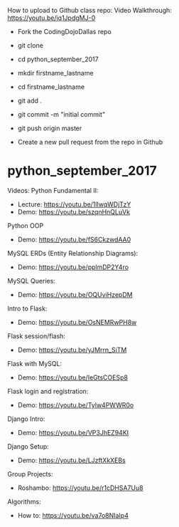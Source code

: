 How to upload to Github class repo:
 Video Walkthrough: https://youtu.be/jq1JpdgMJ-0
 - Fork the CodingDojoDallas repo
 - git clone <personal github url> 
 
 - cd python_september_2017
 - mkdir firstname_lastname
 - cd firstname_lastname
 
 - git add .
 - git commit -m "initial commit"
 - git push origin master
 
 - Create a new pull request from the repo in Github

# python_september_2017

Videos:
 Python Fundamental II:
 - Lecture: https://youtu.be/1lIwqWDjTzY
 - Demo: https://youtu.be/szqnHnQLuVk
 
 Python OOP
 - Demo: https://youtu.be/fS6CkzwdAA0
 
 MySQL ERDs (Entity Relationship Diagrams):
 - Demo: https://youtu.be/pplmDP2Y4ro
 
 MySQL Queries:
 - Demo: https://youtu.be/OQUviHzepDM
 
 Intro to Flask:
 - Demo: https://youtu.be/OsNEMRwPH8w
 
 Flask session/flash:
 - Demo: https://youtu.be/yJMrrn_SiTM

 Flask with MySQL:
 - Demo: https://youtu.be/IeGtsCOESp8
 
 Flask login and registration:
 - Demo: https://youtu.be/Tylw4PWWR0o
 
 Django Intro:
 - Demo: https://youtu.be/VP3JhEZ94KI
 
 Django Setup:
 - Demo: https://youtu.be/LJzftXkXEBs
 
 Group Projects: 
 - Roshambo: https://youtu.be/r1cDHSA7Uu8
 
 
 Algorithms:
 - How to: https://youtu.be/va7o8NIaIp4

